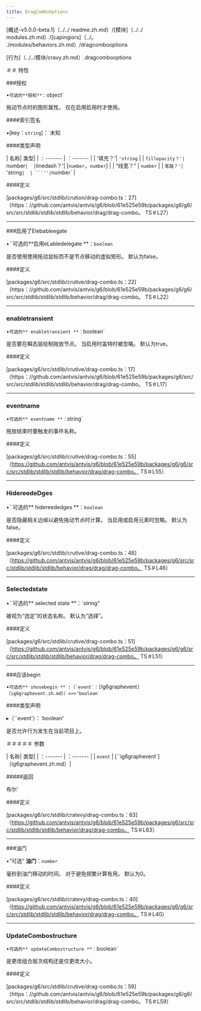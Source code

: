 ```yaml
---
title: DragComboOptions
---
```


[概述-v5.0.0-beta.1]（../../ readme.zh.md）/[模块]（../../ modules.zh.md）/[capingiors]（../。 ./modules/behaviors.zh.md）/dragcombooptions 

 [行为]（../../模块/cravy.zh.md）.dragcombooptions 

 ＃＃ 特性 

 ###授权 

 •`可选的**授权**：`object` 

 拖动节点时的图形属性。 
 仅在启用启用时才使用。 

 ####索引签名 

 ▪[key：`string`]：`未知 

 ####类型声明 

 | 名称| 类型| 
 | ：------- | ：------- | 
 | '填充？'| `'string` | 
 | `fillopacity？'| `number` | 
 | `linedash？'| [`number`，`number`] | 
 | “线宽？” | `number` | 
 | `笔路？'| `'string` | 
 | ```''| `number` | 

 ####定义 

 [packages/g6/src/stdlib/crution/drag-combo.ts：27]（https：//github.com/antvis/antvis/g6/blob/61e525e59b/packages/g6/g6/src/src/stdlib/stdlib/stdlib/behavior/drag/drag-combo。 TS＃L27） 

 ___ 

 ###启用了Elebableegate 

 •``可选的**启用eLabledelegate **：`boolean` 

 是否使用使用拖动鼠标而不是节点移动的虚拟矩形。 
 默认为false。 

 ####定义 

 [packages/g6/src/stdlib/crutive/drag-combo.ts：22]（https：//github.com/antvis/antvis/g6/blob/61e525e59b/packages/g6/g6/src/src/stdlib/stdlib/stdlib/behavior/drag/drag-combo。 TS＃L22） 

 ___ 

 ### enabletransient 

 •`可选的** enabletransient **：`boolean` 

 是否要在瞬态层绘制拖放节点。 
 当启用时盖特时被忽略。 
 默认为true。 

 ####定义 

 [packages/g6/src/stdlib/crutive/drag-combo.ts：17]（https：//github.com/antvis/antvis/g6/blob/61e525e59b/packages/g6/src/src/src/stdlib/stdlib/stdlib/behavior/drag/drag-combo。 TS＃L17） 

 ___ 

 ### eventname 

 •`可选的** eventname **：`string` 

 拖放结束时要触发的事件名称。 

 ####定义 

 [packages/g6/src/stdlib/crutive/drag-combo.ts：55]（https://github.com/antvis/antvis/g6/blob/61e525e59b/packages/g6/g6/src/src/stdlib/stdlib/stdlib/behavior/drag/drag-combo。 TS＃L55） 

 ___ 

 ### HidereedeDges 

 •``可选的** hidereededges **：`boolean` 

 是否隐藏相关边缘以避免拖动节点时计算。 
 当启用或启用元素时忽略。 
 默认为false。 

 ####定义 

 [packages/g6/src/stdlib/crutive/drag-combo.ts：46]（https://github.com/antvis/antvis/g6/blob/61e525e59b/packages/g6/src/src/stdlib/stdlib/stdlib/behavior/drag/drag/drag-combo。 TS＃L46） 

 ___ 

 ### Selectedstate 

 •``可选的** selected state **：`string“ 

 被视为“选定”的状态名称。 
 默认为“选择”。 

 ####定义 

 [packages/g6/src/stdlib/crutive/drag-combo.ts：51]（https://github.com/antvis/antvis/g6/blob/61e525e59b/packages/g6/g6/src/src/stdlib/stdlib/stdlib/behavior/drag/drag-combo。 TS＃L51） 

 ___ 

 ###应该begin 

 •``可选的** shosebegin ** :（`event`：[``Ig6graphevent`]（ig6graphevent.zh.md））=>>'boolean` 

 ####类型声明 

 ▸（``event'）：`boolean' 

 是否允许行为发生在当前项目上。 

 ＃＃＃＃＃ 参数 

 | 名称| 类型| 
 | ：------- | ：------- | 
 | `event` | [``ig6graphevent`]（ig6graphevent.zh.md）| 

 #####返回 

 布尔' 

 ####定义 

 [packages/g6/src/stdlib/cratevy/drag-combo.ts：63]（https://github.com/antvis/antvis/g6/blob/61e525e59b/packages/g6/src/src/stdlib/stdlib/stdlib/behavior/drag/drag-combo。 TS＃L63） 

 ___ 

 ###油门 

 •“可选” **油门**：`number` 

 毫秒到油门移动的时间。 对于避免频繁计算有用。 
 默认为0。 

 ####定义 

 [packages/g6/src/stdlib/cratevy/drag-combo.ts：40]（https://github.com/antvis/antvis/g6/blob/61e525e59b/packages/g6/g6/src/src/stdlib/stdlib/stdlib/behavior/drag/drag-combo。 TS＃L40） 

 ___ 

 ### UpdateCombostructure 

 •`可选的** updateCombostructure **：`boolean` 

 是更改组合层次结构还是仅更改大小。 

 ####定义 

 [packages/g6/src/stdlib/crutive/drag-combo.ts：59]（https：//github.com/antvis/antvis/g6/blob/61e525e59b/packages/g6/g6/src/src/stdlib/stdlib/stdlib/behavior/drag/drag-combo。 TS＃L59）